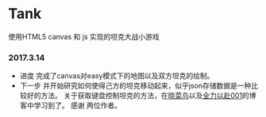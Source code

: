 # Tank
使用HTML5 canvas 和 js 实现的坦克大战小游戏
### 2017.3.14 
- 进度 
    完成了canvas对easy模式下的地图以及双方坦克的绘制。
- 下一步
    并开始研究如何使得己方的坦克移动起来，似乎json存储数据是一种比较好的方法。
    关于获取键盘控制坦克的方法，在<a href="http://www.cnblogs.com/52XF/p/3755196.html">晓菜鸟</a>以及<a href="http://www.cnblogs.com/huzi007/p/3866272.html">全力以赴001</a>的博客中学习到了。
    感谢 两位作者。
